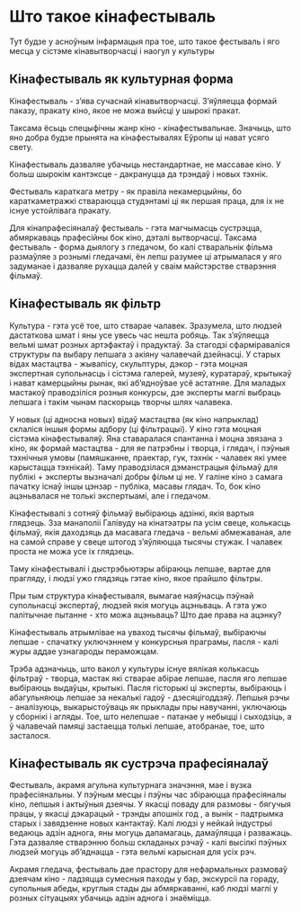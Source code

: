 ﻿# Што такое кінафестываль
Тут будзе у асноўным інфармацыя пра тое, што такое фестываль і яго месца у сістэме кінавытворчасці і наогул у культуры


## Кінафестываль як культурная форма
Кінафестываль - з’ява сучаснай кінавытворчасці. З’яўляецца формай паказу, пракату кіно, якое не можа выйсці у шырокі пракат. 

Таксама ёсьць спецыфічны жанр кіно - кінафестывальнае. Значыць, што яно добра будзе прынята на кінафестывалях Еўропы ці нават усяго свету.

Кінафестываль дазваляе убачыць нестандартнае, не массавае кіно. У больш шырокім кантэксце - дакрануцца да трэндаў і новых тэхнік. 

Фестываль караткага метру - як правіла некамерцыйны, бо караткаметражкі ствараюцца студэнтамі ці як першая праца, для іх не існуе устойлівага пракату.

Для кінапрафесіяналаў фестываль - гэта магчымасць сустрэцца, абмяркаваць  прафесійны бок кіно, дэталі вытворчасці. Таксама фестываль - форма дыялогу з гледачом, бо калі стваральнік фільма размаўляе з рознымі гледачамі, ён лепш разумее ці атрымалася у яго задуманае і дазваляе рухацца далей у сваім майстэрстве стварэння фільмаў.

## Кінафестываль як фільтр

Культура - гэта усё тое, што стварае чалавек. Зразумела, што людзей дастаткова шмат і яны усе увесь час нешта робяць. Так з’яўляецца вельмі шмат розных артэфактаў і прадуктаў. За стагодзі сфарміраваліся структуры па выбару лепшага з акіяну чалавечай дзейнасці. У старых відах мастацтва - жывапісу, скульптуры, дэкор - гэта моцная экспертная супольнасць і сістэма галерей, музеяў, куратараў, крытыкаў і нават камерцыйны рынак, які аб’ядноўвае усё астатняе. Для маладых мастакоў праводзіліся розныя конкурсы, дзе эксперты маглі выбраць лепшага і такім чынам паскорыць творчы шлях чалавека.

У новых (ці адносна новых) відаў мастацтва (як кіно напрыклад) склаліся іншыя формы адбору (ці фільтрацыі). У кіно гэта моцная сістэма кінафестываляў. Яна ставаралася спантанна і моцна звязана з кіно, як формай мастацтва - для яе патрэбны і творца, і глядач, і пэўныя тэхнічныя умовы (памяшканне, праектар, гук, тэхнік - чалавек які умее карыстацца тэхнікай). Таму праводзілася дэманстрацыя фільмаў для  публікі + эксперты вызначалі добры фільм ці не. У галіне кіно з самага пачатку існаў іншы цэнзар - публіка, масавы глядач. То, бок кіно ацэньвалася не толькі экспертыамі, але і гледачом. 

Кінафестывалі з сотняў фільмаў выбіраюць адзінкі, якія вартыя глядзець. Зза манаполіі Галівуду на кінатэатры па усім свеце, колькасць фільмаў, якія даходзяць да масавага гледача - вельмі абмежаваная, але на самой справе у свеце штогод з’яўляюцца тысячы стужак. І чалавек проста не можа усе іх глядзець. 

Таму кінафестывалі і дыстрэбьютэры абіраюць лепшае, вартае для прагляду, і людзі ужо глядзяць гэтае кіно, якое прайшло фільтры.

Пры тым структура кінафестываля, вымагае наяўнасць пэўнай супольнасці экспертаў, людзей якія могуць ацэньваць. А гэта ужо палітычнае пытанне - хто можа ацэньваць? Што дае права на ацэнку?

Кінафестываль атрымлівае на уваход тысячы фільмаў, выбіраючы лепшае - спачатку уключэннем у конкурсныя праграмы, пасля - калі журы аддае узнагароды пераможцам. 

Трэба адзначыць, што вакол у культуры існуе вялікая колькасць фільтраў - творца, мастак які стварае абірае лепшае, пасля яго лепшае выбіраюць выдаўцы, крытыкі. Пасля гісторыкі ці эксперты, выбіраюць і абагульняюць лепшае за некалькі гадоў - дзесяцігоддзяў. Лепшыя рэчы - аналізуюць, выкарыстоўваць як прыклады пры навучанні, уключаюць у сборнікі і агляды. Тое, што нелепшае - патанае у небыцці і сыходзіць, а ў чалавечай памяці застаецца толькі лепшае, атобранае, тое, што засталося.

## Кінафестываль як сустрэча прафесіяналаў

Фестываль, акрамя агульна культурнага значэння, мае і вузка прафесіянальны. У пэўным месцы і пэўны час збіраюцца прафесіяналы кіно, лепшыя і актыўныя дзеячы. У якасці поваду для размовы - бягучыя працы, у якасці дэкарацый - трэнды апошніх год , а вынік - падтрымка старых і завядзенне новых кантактаў. Калі людзі у нейкай індустрыі ведаюць адзін аднога, яны могуць дапамагаць, дамаўляцца і разважаць. Гэта дазваляе стварэнню больш складаных рэчаў - калі высілкі пэўных людзей могуць аб’яднацца - гэта вельмі карысная для усіх рэч.

Акрамя гледача, фестываль дае прастору для нефармальных размоваў дзеячам кіно - ладзяцца сумесныя паходы у бар, экскурсіі па гораду, супольныя абеды, круглыя стады ды абмяркаванні, каб людзі маглі у розных сітуацыях убачыць адзін аднога і знаёміцца.

## 